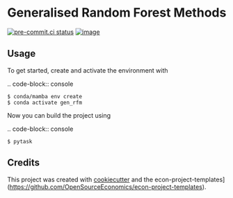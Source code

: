 Generalised Random Forest Methods
=================================



[![pre-commit.ci status](https://results.pre-commit.ci/badge/github/Krish26-2000/generalised_random_forest_methods/main.svg)](https://results.pre-commit.ci/latest/github/Krish26-2000/generalised_random_forest_methods/main)
[![image](https://img.shields.io/badge/code%20style-black-000000.svg)](https://github.com/ambv/black)

## Usage

To get started, create and activate the environment with

.. code-block:: console

    $ conda/mamba env create
    $ conda activate gen_rfm

Now you can build the project using

.. code-block:: console

    $ pytask

## Credits

This project was created with [cookiecutter](https://github.com/audreyr/cookiecutter)
and the
econ-project-templates](https://github.com/OpenSourceEconomics/econ-project-templates).

